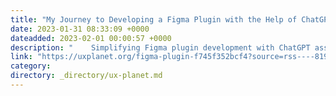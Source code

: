```yaml
---
title: "My Journey to Developing a Figma Plugin with the Help of ChatGPT"
date: 2023-01-31 08:33:09 +0000
dateadded: 2023-02-01 00:00:57 +0000
description: "    Simplifying Figma plugin development with ChatGPT assistance  Continue reading on UX Planet »  "
link: "https://uxplanet.org/figma-plugin-f745f352bcf4?source=rss----819cc2aaeee0---4"
category:
directory: _directory/ux-planet.md
---
```

